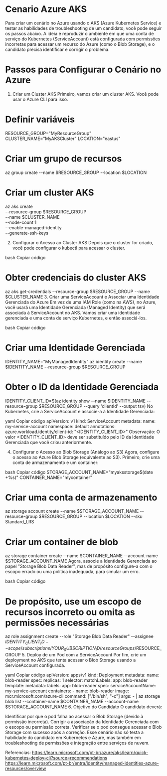 # Cenario Azure AKS

Para criar um cenário no Azure usando o AKS (Azure Kubernetes Service) e testar as habilidades de troubleshooting de um candidato, você pode seguir os passos abaixo. A ideia é reproduzir o ambiente em que uma conta de serviço do Kubernetes (ServiceAccount) está configurada com permissões incorretas para acessar um recurso do Azure (como o Blob Storage), e o candidato precisa identificar e corrigir o problema.



# Passos para Configurar o Cenário no Azure
1. Criar um Cluster AKS
Primeiro, vamos criar um cluster AKS. Você pode usar o Azure CLI para isso.

# Definir variáveis
RESOURCE_GROUP="MyResourceGroup"
CLUSTER_NAME="MyAKSCluster"
LOCATION="eastus"

# Criar um grupo de recursos
az group create --name $RESOURCE_GROUP --location $LOCATION

# Criar um cluster AKS
az aks create \
    --resource-group $RESOURCE_GROUP \
    --name $CLUSTER_NAME \
    --node-count 1 \
    --enable-managed-identity \
    --generate-ssh-keys

2. Configurar o Acesso ao Cluster AKS
Depois que o cluster for criado, você pode configurar o kubectl para acessar o cluster.

bash
Copiar código
# Obter credenciais do cluster AKS
az aks get-credentials --resource-group $RESOURCE_GROUP --name $CLUSTER_NAME
3. Criar uma ServiceAccount e Associar uma Identidade Gerenciada do Azure
Em vez de uma IAM Role (como na AWS), no Azure, você usará uma Identidade Gerenciada (Managed Identity) que será associada à ServiceAccount no AKS. Vamos criar uma identidade gerenciada e uma conta de serviço Kubernetes, e então associá-los.

bash
Copiar código
# Criar uma Identidade Gerenciada
IDENTITY_NAME="MyManagedIdentity"
az identity create --name $IDENTITY_NAME --resource-group $RESOURCE_GROUP

# Obter o ID da Identidade Gerenciada
IDENTITY_CLIENT_ID=$(az identity show --name $IDENTITY_NAME --resource-group $RESOURCE_GROUP --query 'clientId' --output tsv)
No Kubernetes, crie a ServiceAccount e associe-a à Identidade Gerenciada:

yaml
Copiar código
apiVersion: v1
kind: ServiceAccount
metadata:
  name: my-service-account
  namespace: default
  annotations:
    azure.workload.identity/client-id: "<IDENTITY_CLIENT_ID>"
Observação: O valor <IDENTITY_CLIENT_ID> deve ser substituído pelo ID da Identidade Gerenciada que você criou anteriormente.

4. Configurar o Acesso ao Blob Storage (Análogo ao S3)
Agora, configure o acesso ao Azure Blob Storage (equivalente ao S3). Primeiro, crie uma conta de armazenamento e um container:

bash
Copiar código
STORAGE_ACCOUNT_NAME="myaksstorage$(date +%s)"
CONTAINER_NAME="mycontainer"

# Criar uma conta de armazenamento
az storage account create --name $STORAGE_ACCOUNT_NAME --resource-group $RESOURCE_GROUP --location $LOCATION --sku Standard_LRS

# Criar um container de blob
az storage container create --name $CONTAINER_NAME --account-name $STORAGE_ACCOUNT_NAME
Agora, associe a Identidade Gerenciada ao papel "Storage Blob Data Reader", mas de propósito configure-a com o escopo errado ou uma política inadequada, para simular um erro.

bash
Copiar código
# De propósito, use um escopo de recursos incorreto ou omita as permissões necessárias
az role assignment create --role "Storage Blob Data Reader" --assignee $IDENTITY_CLIENT_ID --scope /subscriptions/YOUR_SUBSCRIPTION_ID/resourceGroups/$RESOURCE_GROUP
5. Deploy de um Pod com a ServiceAccount
Por fim, crie um deployment no AKS que tenta acessar o Blob Storage usando a ServiceAccount configurada.

yaml
Copiar código
apiVersion: apps/v1
kind: Deployment
metadata:
  name: blob-reader
spec:
  replicas: 1
  selector:
    matchLabels:
      app: blob-reader
  template:
    metadata:
      labels:
        app: blob-reader
    spec:
      serviceAccountName: my-service-account
      containers:
      - name: blob-reader
        image: mcr.microsoft.com/azure-cli
        command: ["/bin/sh", "-c"]
        args:
        - |
          az storage blob list --container-name $CONTAINER_NAME --account-name $STORAGE_ACCOUNT_NAME
6. Objetivo do Candidato
O candidato deverá:

Identificar por que o pod falha ao acessar o Blob Storage (devido à permissão incorreta).
Corrigir a associação da Identidade Gerenciada com o escopo ou permissão correta.
Verificar se o pod consegue acessar o Blob Storage com sucesso após a correção.
Esse cenário não só testa a habilidade do candidato em Kubernetes e Azure, mas também em troubleshooting de permissões e integração entre serviços de nuvem.


Referencias:
https://learn.microsoft.com/pt-br/azure/aks/learn/quick-kubernetes-deploy-cli?source=recommendations
https://learn.microsoft.com/pt-br/entra/identity/managed-identities-azure-resources/overview





